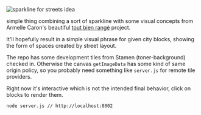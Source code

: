 ![sparkline for streets idea](http://pics.aguacat.es/pics/sparkstreets/sparkstr01.png)

simple thing combining a sort of sparkline with some visual concepts from 
Armelle Caron's beautiful [tout bien rangé](http://www.armellecaron.fr/art/index.php?page=plans_de_berlin)
project.

It'll hopefully result in a simple visual phrase for given city blocks, showing the form
of spaces created by street layout.

The repo has some development tiles from Stamen (toner-background) checked in. Otherwise the canvas 
`getImageData` has some kind of same origin policy, so you probably need something like `server.js`
for remote tile providers.

Right now it's interactive which is not the intended final behavior, click on blocks to render them.

`node server.js // http://localhost:8002`
